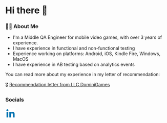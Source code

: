 # Hi there 👋

### :woman_technologist: About Me

+ I'm a Middle QA Engineer for mobile video games, with over 3 years of experience.
+ I have experience in functional and non-functional testing 
+ Experience working on platforms: Android, iOS, Kindle Fire, Windows, MacOS
+ I have experience in AB testing based on analytics events

You can read more about my experience in my letter of recommendation:

:medal_military: [Recommendation letter from LLC DominiGames](https://drive.google.com/file/d/1gHYBztBoc4YdY7ZxcsnrG2A5cCiFf08-/view?usp=share_link)

### Socials

<a href="https://www.linkedin.com/in/darya-ivanova-404a87258/" target="_blank" rel="noreferrer">
  <img src="https://raw.githubusercontent.com/Numilou/images/main/free-icon-linkedin-3128329.png" alt="LinkedIn Profile" width="32" height="32" />
</a>

<a href="https://drive.google.com/file/d/1gHYBztBoc4YdY7ZxcsnrG2A5cCiFf08-/view?usp=share_link"/>
  <img src="https://github.com/Numilou/images/blob/main/2024-07-31%2019.05.57.jpg/>
</a>
